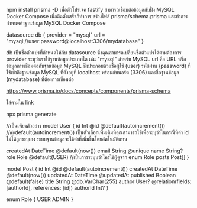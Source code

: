 npm install prisma -D เพื่อตัวโปรเจค fastify สามารถเชื่อมต่อข้อมูลกับฝั่ง MySQL Docker Compose
เมื่อติดตั้งเสร็จก็ทำการ สร้างไฟล์ prisma/schema.prisma และทำการกำหนดค่าฐานข้อมูล MySQL Docker Compose

datasource db {
  provider = "mysql"
  url      = "mysql://user:password@localhost:3306/mydatabase"
}

db เป็นชื่อตัวแปรที่กำหนดให้กับ datasource ซึ่งคุณสามารถเปลี่ยนชื่อตัวแปรได้ตามต้องการ
provider ระบุว่าเราใช้ฐานข้อมูลประเภทใด เช่น "mysql" สำหรับ MySQL
url คือ URL หรือข้อมูลการเชื่อมต่อกับฐานข้อมูล MySQL ซึ่งประกอบด้วยชื่อผู้ใช้ (user) รหัสผ่าน (password) ที่ใช้เข้าถึงฐานข้อมูล MySQL ที่ตั้งอยู่ที่ localhost พร้อมกับพอร์ต (3306) และชื่อฐานข้อมูล (mydatabase) ที่ต้องการเชื่อมต่อ

https://www.prisma.io/docs/concepts/components/prisma-schema

ใส่ตามใน link

npx prisma generate


//เป็นเพียงตัวอย่าง
model User {
  id        Int      @id @default(autoincrement()) //@default(autoincrement()) เป็นตัวเลือกเพิ่มเติมที่คุณสามารถใช้เพื่อระบุว่าในกรณีที่ค่า id ไม่ได้ถูกระบุเอง ระบบฐานข้อมูลจะใช้ค่าที่เพิ่มขึ้นโดยอัตโนมัติแทน
  
  createdAt DateTime @default(now())
  email     String   @unique
  name      String?
  role      Role     @default(USER) //เป็นการระบุบว่าใครใช้ผู้ดูจาก enum Role
  posts     Post[]
}

model Post {
  id        Int      @id @default(autoincrement())
  createdAt DateTime @default(now())
  updatedAt DateTime @updatedAt
  published Boolean  @default(false)
  title     String   @db.VarChar(255)
  author    User?    @relation(fields: [authorId], references: [id])
  authorId  Int?
}

enum Role {
  USER
  ADMIN
}